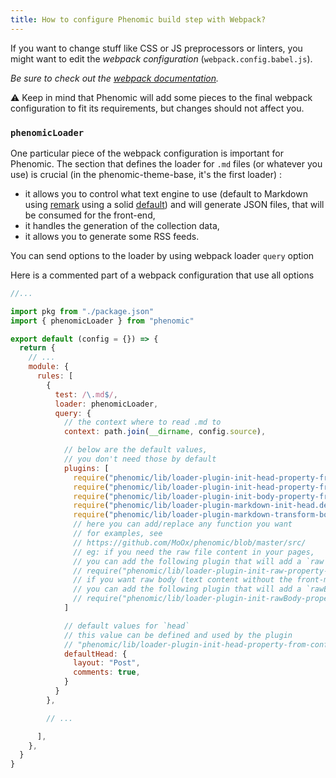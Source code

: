 ```yaml
---
title: How to configure Phenomic build step with Webpack?
---
```


If you want to change stuff like CSS or JS preprocessors or linters, you might
want to edit the _webpack configuration_ (``webpack.config.babel.js``).

_Be sure to check out the
[webpack documentation](http://webpack.github.io/docs/)._

⚠️ Keep in mind that Phenomic will add some pieces to the final webpack
configuration to fit its requirements, but changes should not affect you.

### ``phenomicLoader``

One particular piece of the webpack configuration is important for Phenomic.
The section that defines the loader for ``.md`` files (or whatever you use)
is crucial (in the phenomic-theme-base, it's the first loader) :

- it allows you to control what text engine to use
  (default to Markdown using [remark](http://remark.js.org/)
  using a solid [default](https://github.com/MoOx/phenomic/blob/master/src/loader-plugin-markdown-transform-body-property-to-html/index.js))
  and will generate JSON files, that will be consumed for the front-end,
- it handles the generation of the collection data,
- it allows you to generate some RSS feeds.

You can send options to the loader by using webpack loader ``query`` option

Here is a commented part of a webpack configuration that use all options

```js
//...

import pkg from "./package.json"
import { phenomicLoader } from "phenomic"

export default (config = {}) => {
  return {
    // ...
    module: {
      rules: [
        {
          test: /\.md$/,
          loader: phenomicLoader,
          query: {
            // the context where to read .md to
            context: path.join(__dirname, config.source),

            // below are the default values,
            // you don't need those by default
            plugins: [
              require("phenomic/lib/loader-plugin-init-head-property-from-config").default,
              require("phenomic/lib/loader-plugin-init-head-property-from-content").default,
              require("phenomic/lib/loader-plugin-init-body-property-from-content").default,
              require("phenomic/lib/loader-plugin-markdown-init-head.description-property-from-content").default,
              require("phenomic/lib/loader-plugin-markdown-transform-body-property-to-html").default,
              // here you can add/replace any function you want
              // for examples, see
              // https://github.com/MoOx/phenomic/blob/master/src/
              // eg: if you need the raw file content in your pages,
              // you can add the following plugin that will add a `raw` property
              // require("phenomic/lib/loader-plugin-init-raw-property-from-content").default,
              // if you want raw body (text content without the front-matter)
              // you can add the following plugin that will add a `rawBody` property
              // require("phenomic/lib/loader-plugin-init-rawBody-property-from-content").default,
            ]

            // default values for `head`
            // this value can be defined and used by the plugin
            // "phenomic/lib/loader-plugin-init-head-property-from-config"
            defaultHead: {
              layout: "Post",
              comments: true,
            }
          }
        },

        // ...

      ],
    },
  }
}
```
